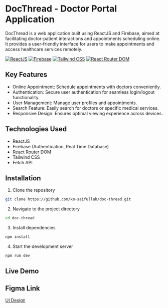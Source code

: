 # DocThread - Doctor Portal Application

DocThread is a web application built using ReactJS and Firebase, aimed at facilitating doctor-patient interactions and appointments scheduling online. It provides a user-friendly interface for users to make appointments and access healthcare services remotely.

[![ReactJS](https://img.shields.io/badge/ReactJS-blue?style=flat-square&logo=react)](https://reactjs.org/)
[![Firebase](https://img.shields.io/badge/Firebase-orange?style=flat-square&logo=firebase)](https://firebase.google.com/)
[![Tailwind CSS](https://img.shields.io/badge/Tailwind_CSS-green?style=flat-square&logo=tailwind-css)](https://tailwindcss.com/)
[![React Router DOM](https://img.shields.io/badge/React_Router_DOM-purple?style=flat-square&logo=react-router)](https://reactrouter.com/)

## Key Features

- Online Appointment: Schedule appointments with doctors conveniently.
- Authentication: Secure user authentication for seamless login/logout functionality.
- User Management: Manage user profiles and appointments.
- Search Feature: Easily search for doctors or specific medical services.
- Responsive Design: Ensures optimal viewing experience across devices.

## Technologies Used

- ReactJS
- Firebase (Authentication, Real Time Database)
- React Router DOM
- Tailwind CSS
- Fetch API

## Installation

1. Clone the repository

```bash
git clone https://github.com/km-saifullah/doc-thread.git
```

2. Navigate to the project directory

```bash
cd doc-thread
```

3. Install dependencies

```bash
npm install
```

4. Start the development server

```bash
npm run dev
```

## Live Demo

## Figma Link

[UI Design](https://www.figma.com/file/YwNIiir4NZxddMN5akzgpp/DocThread?type=design&node-id=0%3A1&mode=design&t=2DoFIQ9qxjzWmPa4-1)
